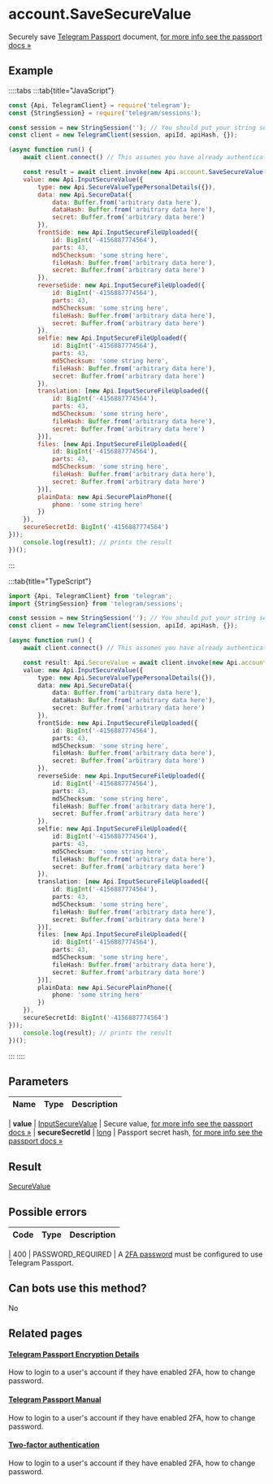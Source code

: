 # account.SaveSecureValue

Securely save [Telegram Passport](https://core.telegram.org/passport) document, [for more info see the passport docs »](https://core.telegram.org/passport/encryption#encryption)



## Example

::::tabs
:::tab{title="JavaScript"}
```js
const {Api, TelegramClient} = require('telegram');
const {StringSession} = require('telegram/sessions');

const session = new StringSession(''); // You should put your string session here
const client = new TelegramClient(session, apiId, apiHash, {});

(async function run() {
    await client.connect() // This assumes you have already authenticated with .start()

    const result = await client.invoke(new Api.account.SaveSecureValue({
    value: new Api.InputSecureValue({
        type: new Api.SecureValueTypePersonalDetails({}),
        data: new Api.SecureData({
            data: Buffer.from('arbitrary data here'),
            dataHash: Buffer.from('arbitrary data here'),
            secret: Buffer.from('arbitrary data here')
        }),
        frontSide: new Api.InputSecureFileUploaded({
            id: BigInt('-4156887774564'),
            parts: 43,
            md5Checksum: 'some string here',
            fileHash: Buffer.from('arbitrary data here'),
            secret: Buffer.from('arbitrary data here')
        }),
        reverseSide: new Api.InputSecureFileUploaded({
            id: BigInt('-4156887774564'),
            parts: 43,
            md5Checksum: 'some string here',
            fileHash: Buffer.from('arbitrary data here'),
            secret: Buffer.from('arbitrary data here')
        }),
        selfie: new Api.InputSecureFileUploaded({
            id: BigInt('-4156887774564'),
            parts: 43,
            md5Checksum: 'some string here',
            fileHash: Buffer.from('arbitrary data here'),
            secret: Buffer.from('arbitrary data here')
        }),
        translation: [new Api.InputSecureFileUploaded({
            id: BigInt('-4156887774564'),
            parts: 43,
            md5Checksum: 'some string here',
            fileHash: Buffer.from('arbitrary data here'),
            secret: Buffer.from('arbitrary data here')
        })],
        files: [new Api.InputSecureFileUploaded({
            id: BigInt('-4156887774564'),
            parts: 43,
            md5Checksum: 'some string here',
            fileHash: Buffer.from('arbitrary data here'),
            secret: Buffer.from('arbitrary data here')
        })],
        plainData: new Api.SecurePlainPhone({
            phone: 'some string here'
        })
    }),
    secureSecretId: BigInt('-4156887774564')
}));
    console.log(result); // prints the result
})();
```
:::

:::tab{title="TypeScript"}
```ts
import {Api, TelegramClient} from 'telegram';
import {StringSession} from 'telegram/sessions';

const session = new StringSession(''); // You should put your string session here
const client = new TelegramClient(session, apiId, apiHash, {});

(async function run() {
    await client.connect() // This assumes you have already authenticated with .start()

    const result: Api.SecureValue = await client.invoke(new Api.account.SaveSecureValue({
    value: new Api.InputSecureValue({
        type: new Api.SecureValueTypePersonalDetails({}),
        data: new Api.SecureData({
            data: Buffer.from('arbitrary data here'),
            dataHash: Buffer.from('arbitrary data here'),
            secret: Buffer.from('arbitrary data here')
        }),
        frontSide: new Api.InputSecureFileUploaded({
            id: BigInt('-4156887774564'),
            parts: 43,
            md5Checksum: 'some string here',
            fileHash: Buffer.from('arbitrary data here'),
            secret: Buffer.from('arbitrary data here')
        }),
        reverseSide: new Api.InputSecureFileUploaded({
            id: BigInt('-4156887774564'),
            parts: 43,
            md5Checksum: 'some string here',
            fileHash: Buffer.from('arbitrary data here'),
            secret: Buffer.from('arbitrary data here')
        }),
        selfie: new Api.InputSecureFileUploaded({
            id: BigInt('-4156887774564'),
            parts: 43,
            md5Checksum: 'some string here',
            fileHash: Buffer.from('arbitrary data here'),
            secret: Buffer.from('arbitrary data here')
        }),
        translation: [new Api.InputSecureFileUploaded({
            id: BigInt('-4156887774564'),
            parts: 43,
            md5Checksum: 'some string here',
            fileHash: Buffer.from('arbitrary data here'),
            secret: Buffer.from('arbitrary data here')
        })],
        files: [new Api.InputSecureFileUploaded({
            id: BigInt('-4156887774564'),
            parts: 43,
            md5Checksum: 'some string here',
            fileHash: Buffer.from('arbitrary data here'),
            secret: Buffer.from('arbitrary data here')
        })],
        plainData: new Api.SecurePlainPhone({
            phone: 'some string here'
        })
    }),
    secureSecretId: BigInt('-4156887774564')
}));
    console.log(result); // prints the result
})();
```
:::
::::



## Parameters

| Name | Type | Description |
| :--: | ---- | ----------- |

| **value** | [InputSecureValue](https://core.telegram.org/type/InputSecureValue) | Secure value, [for more info see the passport docs »](https://core.telegram.org/passport/encryption#encryption) 
| **secureSecretId** | [long](https://core.telegram.org/type/long) | Passport secret hash, [for more info see the passport docs »](https://core.telegram.org/passport/encryption#encryption) 


## Result

[SecureValue](https://core.telegram.org/type/SecureValue)



## Possible errors

| Code | Type | Description |
| :--: | ---- | ----------- |

| 400 | PASSWORD\_REQUIRED | A [2FA password](https://core.telegram.org/api/srp) must be configured to use Telegram Passport. 


## Can bots use this method?

No

## Related pages

#### [Telegram Passport Encryption Details](https://core.telegram.org/passport/encryption)

How to login to a user's account if they have enabled 2FA, how to change password.



#### [Telegram Passport Manual](https://core.telegram.org/passport)

How to login to a user's account if they have enabled 2FA, how to change password.



#### [Two-factor authentication](https://core.telegram.org/api/srp)

How to login to a user's account if they have enabled 2FA, how to change password.




